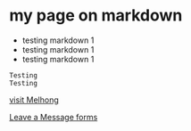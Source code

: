 # my page on markdown
- testing markdown 1
- testing markdown 1
- testing markdown 1

```
Testing 
Testing
```

[visit Melhong](http://melhong.com)


[Leave a Message forms ](https://dawapaljor.github.io/testmd/form.html)
